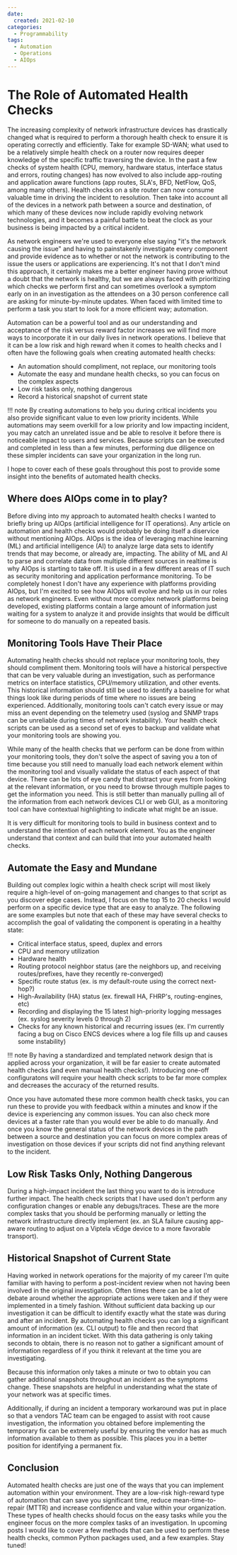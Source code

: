 ```yaml
---
date:
  created: 2021-02-10
categories:
  - Programmability
tags:
  - Automation
  - Operations
  - AIOps
---
```


# The Role of Automated Health Checks

The increasing complexity of network infrastructure devices has drastically changed what is required to perform a thorough health check to ensure it is operating correctly and efficiently.
Take for example SD-WAN; what used to be a relatively simple health check on a router now requires deeper knowledge of the specific traffic traversing the device. In the past a few checks of system health (CPU, memory, hardware status, interface status and errors, routing changes) has now evolved to also include app-routing and application aware functions (app routes, SLA's, BFD, NetFlow, QoS, among many others). Health checks on a site router can now consume valuable time in driving the incident to resolution. Then take into account all of the devices in a network path between a source and destination, of which many of these devices now include rapidly evolving network technologies, and it becomes a painful battle to beat the clock as your business is being impacted by a critical incident.

<!-- more -->

As network engineers we're used to everyone else saying "it's the network causing the issue" and having to painstakenly investigate every component and provide evidence as to whether or not the network is contributing to the issue the users or applications are experiencing. It's not that I don't mind this approach, it certainly makes me a better engineer having prove without a doubt that the network is healthy, but we are always faced with prioritizing which checks we perform first and can sometimes overlook a symptom early on in an investigation as the attendees on a 30 person conference call are asking for minute-by-minute updates. When faced with limited time to perform a task you start to look for a more efficient way; automation.

Automation can be a powerful tool and as our understanding and acceptance of the risk versus reward factor increases we will find more ways to incorporate it in our daily lives in network operations. I believe that it can be a low risk and high reward when it comes to health checks and I often have the following goals when creating automated health checks:

- An automation should compliment, not replace, our monitoring tools
- Automate the easy and mundane health checks, so you can focus on the complex aspects
- Low risk tasks only, nothing dangerous
- Record a historical snapshot of current state

!!! note
    By creating automations to help you during critical incidents you also provide significant value to even low priority incidents. While automations may seem overkill for a low priority and low impacting incident, you may catch an unrelated issue and be able to resolve it before there is noticeable impact to users and services. Because scripts can be executed and completed in less than a few minutes, performing due diligence on these simpler incidents can save your organization in the long run.

I hope to cover each of these goals throughout this post to provide some insight into the benefits of automated health checks.

## Where does AIOps come in to play?

Before diving into my approach to automated health checks I wanted to briefly bring up AIOps (artificial intelligence for IT operations). Any article on automation and health checks would probably be doing itself a diservice without mentioning AIOps. AIOps is the idea of leveraging machine learning (ML) and artificial intelligence (AI) to analyze large data sets to identify trends that may become, or already are, impacting. The ability of ML and AI to parse and correlate data from multiple different sources in realtime is why AIOps is starting to take off. It is used in a few different areas of IT such as security monitoring and application performance monitoring. To be completely honest I don't have any experience with platforms providing AIOps, but I'm excited to see how AIOps will evolve and help us in our roles as network engineers. Even without more complex network platforms being developed, existing platforms contain a large amount of information just waiting for a system to analyze it and provide insights that would be difficult for someone to do manually on a repeated basis.

## Monitoring Tools Have Their Place

Automating health checks should not replace your monitoring tools, they should compliment them. Monitoring tools will have a historical perspective that can be very valuable during an investigation, such as performance metrics on interface statistics, CPU/memory utilization, and other events. This historical information should still be used to identify a baseline for what things look like during periods of time where no issues are being experienced. Additionally, monitoring tools can't catch every issue or may miss an event depending on the telemetry used (syslog and SNMP traps can be unreliable during times of network instability). Your health check scripts can be used as a second set of eyes to backup and validate what your monitoring tools are showing you.

While many of the health checks that we perform can be done from within your monitoring tools, they don't solve the aspect of saving you a ton of time because you still need to manually load each network element within the monitoring tool and visually validate the status of each aspect of that device. There can be lots of eye candy that distract your eyes from looking at the relevant information, or you need to browse through multiple pages to get the information you need. This is still better than manually pulling all of the information from each network devices CLI or web GUI, as a monitoring tool can have contextual highlighting to indicate what might be an issue.

It is very difficult for monitoring tools to build in business context and to understand the intention of each network element. You as the engineer understand that context and can build that into your automated health checks.

## Automate the Easy and Mundane

Building out complex logic within a health check script will most likely require a high-level of on-going management and changes to that script as you discover edge cases. Instead, I focus on the top 15 to 20 checks I would perform on a specific device type that are easy to analyze. The following are some examples but note that each of these may have several checks to accomplish the goal of validating the component is operating in a healthy state:

- Critical interface status, speed, duplex and errors
- CPU and memory utilization
- Hardware health
- Routing protocol neighbor status (are the neighbors up, and receiving routes/prefixes, have they recently re-converged)
- Specific route status (ex. is my default-route using the correct next-hop?)
- High-Availability (HA) status (ex. firewall HA, FHRP's, routing-engines, etc)
- Recording and displaying the 15 latest high-priority logging messages (ex. syslog severity levels 0 through 2)
- Checks for any known historical and recurring issues (ex. I'm currently facing a bug on Cisco ENCS devices where a log file fills up and causes some instability)

!!! note
    By having a standardized and templated network design that is applied across your organization, it will be far easier to create automated health checks (and even manual health checks!). Introducing one-off configuratons will require your health check scripts to be far more complex and decreases the accuracy of the returned results.

Once you have automated these more common health check tasks, you can run these to provide you with feedback within a minutes and know if the device is experiencing any common issues. You can also check more devices at a faster rate than you would ever be able to do manually. And once you know the general status of the network devices in the path between a source and destination you can focus on more complex areas of investigation on those devices if your scripts did not find anything relevant to the incident.

## Low Risk Tasks Only, Nothing Dangerous

During a high-impact incident the last thing you want to do is introduce further impact. The health check scripts that I have used don't perform any configuration changes or enable any debugs/traces. These are the more complex tasks that you should be performing manually or letting the network infrastructure directly implement (ex. an SLA failure causing app-aware routing to adjust on a Viptela vEdge device to a more favorable transport).

## Historical Snapshot of Current State

Having worked in network operations for the majority of my career I'm quite familiar with having to perform a post-incident review when not having been involved in the original investigation. Often times there can be a lot of debate around whether the appropriate actions were taken and if they were implemented in a timely fashion. Without sufficient data backing up our investigation it can be difficult to identify exactly what the state was during and after an incident. By automating health checks you can log a significant amount of information (ex. CLI output) to file and then record that information in an incident ticket. With this data gathering is only taking seconds to obtain, there is no reason not to gather a significant amount of information regardless of if you think it relevant at the time you are investigating.

Because this information only takes a minute or two to obtain you can gather additional snapshots throughout an incident as the symptoms change. These snapshots are helpful in understanding what the state of your network was at specific times.

Additionally, if during an incident a temporary workaround was put in place so that a vendors TAC team can be engaged to assist with root cause investigation, the information you obtained before implementing the temporary fix can be extremely useful by ensuring the vendor has as much information available to them as possible. This places you in a better position for identifying a permanent fix.

## Conclusion

Automated health checks are just one of the ways that you can implement automation within your environment. They are a low-risk high-reward type of automation that can save you significant time, reduce mean-time-to-repair (MTTR) and increase confidence and value within your organization. These types of health checks should focus on the easy tasks while you the engineer focus on the more complex tasks of an investigation. In upcoming posts I would like to cover a few methods that can be used to perform these health checks, common Python packages used, and a few examples. Stay tuned!
